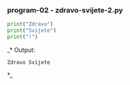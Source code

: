 
<a name="zdravo-svijete-2.py"/>

### program-02 - zdravo-svijete-2.py

```python
print("Zdravo")
print("Svijete")
print("!")
```
_*
Output:
```
Zdravo Svijete
```
*_